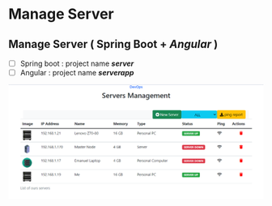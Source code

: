 # Manage Server

## Manage Server ( Spring Boot + *Angular* )

- [ ] Spring boot : project name ***server***
- [ ] Angular : project name ***serverapp***

![App preview](demo-app-screenshot.png "App preview")
